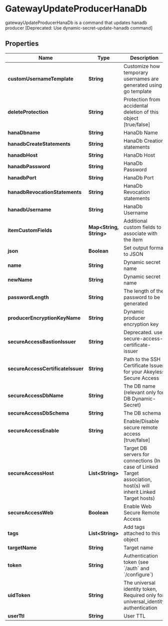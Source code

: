 

# GatewayUpdateProducerHanaDb

gatewayUpdateProducerHanaDb is a command that updates hanadb producer [Deprecated: Use dynamic-secret-update-hanadb command]

## Properties

| Name | Type | Description | Notes |
|------------ | ------------- | ------------- | -------------|
|**customUsernameTemplate** | **String** | Customize how temporary usernames are generated using go template |  [optional] |
|**deleteProtection** | **String** | Protection from accidental deletion of this object [true/false] |  [optional] |
|**hanaDbname** | **String** | HanaDb Name |  [optional] |
|**hanadbCreateStatements** | **String** | HanaDb Creation statements |  [optional] |
|**hanadbHost** | **String** | HanaDb Host |  [optional] |
|**hanadbPassword** | **String** | HanaDb Password |  [optional] |
|**hanadbPort** | **String** | HanaDb Port |  [optional] |
|**hanadbRevocationStatements** | **String** | HanaDb Revocation statements |  [optional] |
|**hanadbUsername** | **String** | HanaDb Username |  [optional] |
|**itemCustomFields** | **Map&lt;String, String&gt;** | Additional custom fields to associate with the item |  [optional] |
|**json** | **Boolean** | Set output format to JSON |  [optional] |
|**name** | **String** | Dynamic secret name |  |
|**newName** | **String** | Dynamic secret name |  [optional] |
|**passwordLength** | **String** | The length of the password to be generated |  [optional] |
|**producerEncryptionKeyName** | **String** | Dynamic producer encryption key |  [optional] |
|**secureAccessBastionIssuer** | **String** | Deprecated. use secure-access-certificate-issuer |  [optional] |
|**secureAccessCertificateIssuer** | **String** | Path to the SSH Certificate Issuer for your Akeyless Secure Access |  [optional] |
|**secureAccessDbName** | **String** | The DB name (relevant only for DB Dynamic-Secret) |  [optional] |
|**secureAccessDbSchema** | **String** | The DB schema |  [optional] |
|**secureAccessEnable** | **String** | Enable/Disable secure remote access [true/false] |  [optional] |
|**secureAccessHost** | **List&lt;String&gt;** | Target DB servers for connections (In case of Linked Target association, host(s) will inherit Linked Target hosts) |  [optional] |
|**secureAccessWeb** | **Boolean** | Enable Web Secure Remote Access |  [optional] |
|**tags** | **List&lt;String&gt;** | Add tags attached to this object |  [optional] |
|**targetName** | **String** | Target name |  [optional] |
|**token** | **String** | Authentication token (see &#x60;/auth&#x60; and &#x60;/configure&#x60;) |  [optional] |
|**uidToken** | **String** | The universal identity token, Required only for universal_identity authentication |  [optional] |
|**userTtl** | **String** | User TTL |  [optional] |



